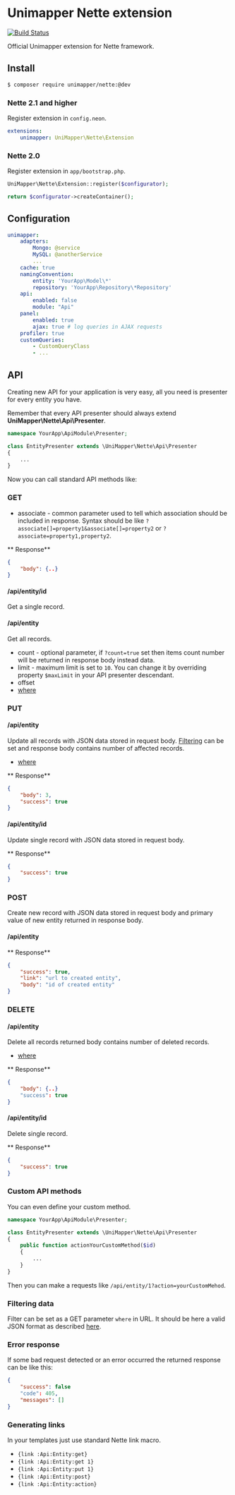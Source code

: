 Unimapper Nette extension
=========================

[![Build Status](https://secure.travis-ci.org/unimapper/nette.png?branch=master)](http://travis-ci.org/unimapper/nette)

Official Unimapper extension for Nette framework.

## Install

```sh
$ composer require unimapper/nette:@dev
```

### Nette 2.1 and higher

Register extension in `config.neon`.

```yml
extensions:
    unimapper: UniMapper\Nette\Extension
```

### Nette 2.0

Register extension in `app/bootstrap.php`.

```php
UniMapper\Nette\Extension::register($configurator);

return $configurator->createContainer();
```

## Configuration

```yml
unimapper:
    adapters:
        Mongo: @service
        MySQL: @anotherService
        ...
    cache: true
    namingConvention:
        entity: 'YourApp\Model\*'
        repository: 'YourApp\Repository\*Repository'
    api:
        enabled: false
        module: "Api"
    panel:
        enabled: true
        ajax: true # log queries in AJAX requests
    profiler: true
    customQueries:
        - CustomQueryClass
        - ...
```

## API

Creating new API for your application is very easy, all you need is presenter for every entity you have.

Remember that every API presenter should always extend **UniMapper\Nette\Api\Presenter**.

```php
namespace YourApp\ApiModule\Presenter;

class EntityPresenter extends \UniMapper\Nette\Api\Presenter
{
    ...
}
```

Now you can call standard API methods like:

### GET

- associate - common parameter used to tell which association should be included in response. Syntax should be like `?associate[]=property1&associate[]=property2` or `?associate=property1,property2`.

** Response**

```json
{
    "body": {..}
}
```

#### /api/entity/id
Get a single record.

#### /api/entity
Get all records.

- count - optional parameter, if `?count=true` set then items count number will be returned in response body instead data.
- limit - maximum limit is  set to `10`. You can change it by overriding property `$maxLimit` in your API presenter descendant.
- offset
- [where](#filtering-data)

### PUT

#### /api/entity
Update all records with JSON data stored in request body. [Filtering](#filtering-data) can be set and response body contains number of affected records.

- [where](#filtering-data)

** Response**

```json
{
    "body": 3,
    "success": true
}
```

#### /api/entity/id
Update single record with JSON data stored in request body.

** Response**

```json
{
    "success": true
}
```

### POST
Create new record with JSON data stored in request body and primary value of new entity returned in response body.

#### /api/entity

** Response**

```json
{
    "success": true,
    "link": "url to created entity",
    "body": "id of created entity"
}
```

### DELETE

#### /api/entity
Delete all records returned body contains number of deleted records.

- [where](#filtering-data)

** Response**

```json
{
    "body": {..}
    "success": true
}
```

#### /api/entity/id
Delete single record.

** Response**

```json
{
    "success": true
}
```

### Custom API methods
You can even define your custom method.

```php
namespace YourApp\ApiModule\Presenter;

class EntityPresenter extends \UniMapper\Nette\Api\Presenter
{
    public function actionYourCustomMethod($id)
    {
        ...
    }
}
```
Then you can make a requests like `/api/entity/1?action=yourCustomMehod`.

### Filtering data
Filter can be set as a GET parameter `where` in URL. It  should be here a valid JSON format as described [here](http://unimapper.github.io/docs/reference/repository/#filtering-data).

### Error response
If some bad request detected or an error occurred the returned response can be like this:

```json
{
    "success": false
    "code": 405,
    "messages": []
}
```

### Generating links
In your templates just use standard Nette link macro.

- `{link :Api:Entity:get}`
- `{link :Api:Entity:get 1}`
- `{link :Api:Entity:put 1}`
- `{link :Api:Entity:post}`
- `{link :Api:Entity:action}`